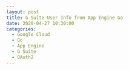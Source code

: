 ```yaml
---
layout: post
title: G Suite User Info from App Engine Go
date: 2020-04-27 10:30:00
categories:
  - Google Cloud
  - Go
  - App Engine
  - G Suite
  - OAuth2
---
```


